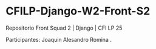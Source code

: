 # CFILP-Django-W2-Front-S2
Repositorio Front Squad 2 | Django | CFI LP 25

Participantes:
Joaquin
Alesandro
Romina
.
